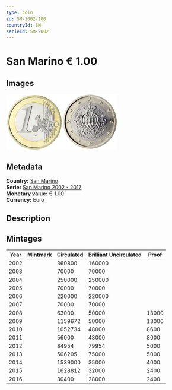 ```yaml
---
type: coin
id: SM-2002-100
countryId: SM
serieId: SM-2002
---
```


# San Marino € 1.00

## Images

<img src="../../../Images/common-2002-100.webp" height="150" alt="Front image"><img src="Images/san marino-2002-100.webp" height="150" alt="Back image">

## Metadata

**Country:** [San Marino](../index.md)\
**Serie:** [San Marino 2002 - 2017](index.md)\
**Monetary value:** € 1.00\
**Currency:** Euro

## Description

## Mintages

| Year | Mintmark | Circulated | Brilliant Uncirculated | Proof |
| ---- | -------- | ---------- | ---------------------- | ----- |
| 2002 |          | 360800     | 160000                 |       |
| 2003 |          | 70000      | 70000                  |       |
| 2004 |          | 250000     | 250000                 |       |
| 2005 |          | 70000      | 70000                  |       |
| 2006 |          | 220000     | 220000                 |       |
| 2007 |          | 70000      | 70000                  |       |
| 2008 |          | 63000      | 50000                  | 13000 |
| 2009 |          | 1159672    | 50000                  | 13000 |
| 2010 |          | 1052734    | 48000                  | 8600  |
| 2011 |          | 56000      | 48000                  | 8000  |
| 2012 |          | 84954      | 79954                  | 5000  |
| 2013 |          | 506205     | 75000                  | 5000  |
| 2014 |          | 1539000    | 35000                  | 4000  |
| 2015 |          | 1628812    | 32000                  | 2400  |
| 2016 |          | 30400      | 28000                  | 2400  |
